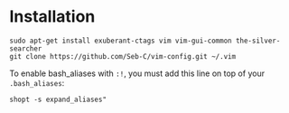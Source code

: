 Installation
============

```
sudo apt-get install exuberant-ctags vim vim-gui-common the-silver-searcher
git clone https://github.com/Seb-C/vim-config.git ~/.vim
```

To enable bash_aliases with `:!`, you must add this line on top of your `.bash_aliases`: 

```
shopt -s expand_aliases"
```

